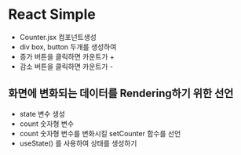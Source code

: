 # React Simple

* Counter.jsx 컴포넌트생성
* div box, button 두개를 생성하여
* 증가 버튼을 클릭하면 카운트가 +
* 감소 버튼을 클릭하면 카운트가 -

## 화면에 변화되는 데이터를 Rendering하기 위한 선언
* state 변수 생성
* count 숫자형 변수
* count 숫자형 변수를 변화시킬 setCounter 함수를 선언
* useState() 를 사용하여 상태를 생성하기